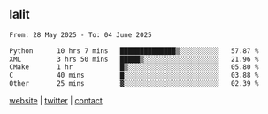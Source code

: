 ## lalit

<!--START_SECTION:waka-->

```txt
From: 28 May 2025 - To: 04 June 2025

Python      10 hrs 7 mins   ██████████████▒░░░░░░░░░░   57.87 %
XML         3 hrs 50 mins   █████▒░░░░░░░░░░░░░░░░░░░   21.96 %
CMake       1 hr            █▒░░░░░░░░░░░░░░░░░░░░░░░   05.80 %
C           40 mins         █░░░░░░░░░░░░░░░░░░░░░░░░   03.88 %
Other       25 mins         ▓░░░░░░░░░░░░░░░░░░░░░░░░   02.39 %
```

<!--END_SECTION:waka-->

[website](https://lalit.sh) | [twitter](https://x.com/@lalitcodes) | [contact](https://lalit.sh/contact)
